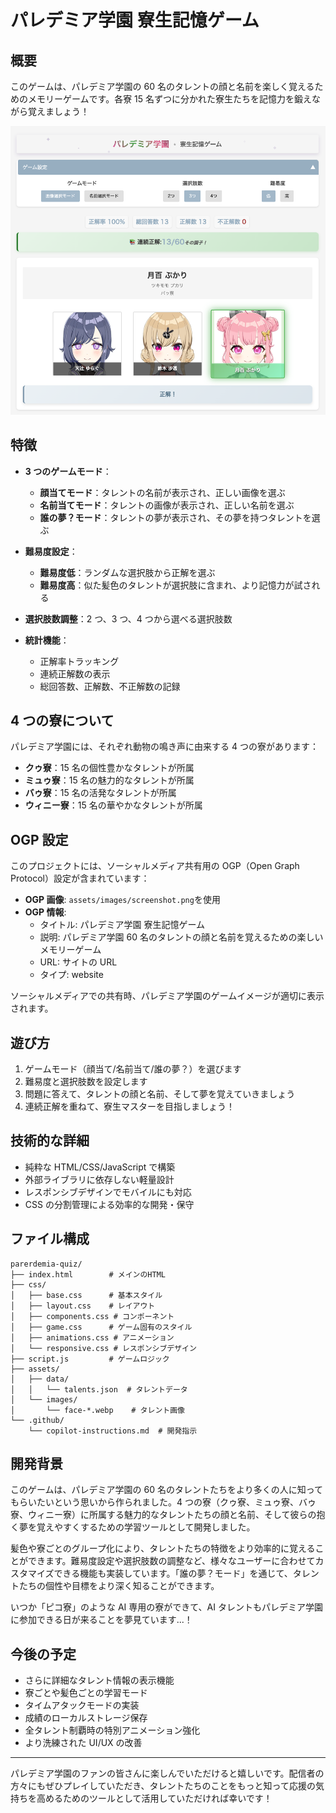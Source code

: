 # パレデミア学園 寮生記憶ゲーム

## 概要

このゲームは、パレデミア学園の 60 名のタレントの顔と名前を楽しく覚えるためのメモリーゲームです。各寮 15 名ずつに分かれた寮生たちを記憶力を鍛えながら覚えましょう！

![ゲームのスクリーンショット](assets/images/screenshot.png)

## 特徴

- **3 つのゲームモード**：

  - **顔当てモード**：タレントの名前が表示され、正しい画像を選ぶ
  - **名前当てモード**：タレントの画像が表示され、正しい名前を選ぶ
  - **誰の夢？モード**：タレントの夢が表示され、その夢を持つタレントを選ぶ

- **難易度設定**：

  - **難易度低**：ランダムな選択肢から正解を選ぶ
  - **難易度高**：似た髪色のタレントが選択肢に含まれ、より記憶力が試される

- **選択肢数調整**：2 つ、3 つ、4 つから選べる選択肢数

- **統計機能**：
  - 正解率トラッキング
  - 連続正解数の表示
  - 総回答数、正解数、不正解数の記録

## 4 つの寮について

パレデミア学園には、それぞれ動物の鳴き声に由来する 4 つの寮があります：

- **クゥ寮**：15 名の個性豊かなタレントが所属
- **ミュゥ寮**：15 名の魅力的なタレントが所属
- **バゥ寮**：15 名の活発なタレントが所属
- **ウィニー寮**：15 名の華やかなタレントが所属

## OGP 設定

このプロジェクトには、ソーシャルメディア共有用の OGP（Open Graph Protocol）設定が含まれています：

- **OGP 画像**: `assets/images/screenshot.png`を使用
- **OGP 情報**:
  - タイトル: パレデミア学園 寮生記憶ゲーム
  - 説明: パレデミア学園 60 名のタレントの顔と名前を覚えるための楽しいメモリーゲーム
  - URL: サイトの URL
  - タイプ: website

ソーシャルメディアでの共有時、パレデミア学園のゲームイメージが適切に表示されます。

## 遊び方

1. ゲームモード（顔当て/名前当て/誰の夢？）を選びます
2. 難易度と選択肢数を設定します
3. 問題に答えて、タレントの顔と名前、そして夢を覚えていきましょう
4. 連続正解を重ねて、寮生マスターを目指しましょう！

## 技術的な詳細

- 純粋な HTML/CSS/JavaScript で構築
- 外部ライブラリに依存しない軽量設計
- レスポンシブデザインでモバイルにも対応
- CSS の分割管理による効率的な開発・保守

## ファイル構成

```
parerdemia-quiz/
├── index.html        # メインのHTML
├── css/
│   ├── base.css      # 基本スタイル
│   ├── layout.css    # レイアウト
│   ├── components.css # コンポーネント
│   ├── game.css      # ゲーム固有のスタイル
│   ├── animations.css # アニメーション
│   └── responsive.css # レスポンシブデザイン
├── script.js         # ゲームロジック
├── assets/
│   ├── data/
│   │   └── talents.json  # タレントデータ
│   └── images/
│       └── face-*.webp    # タレント画像
└── .github/
    └── copilot-instructions.md  # 開発指示
```

## 開発背景

このゲームは、パレデミア学園の 60 名のタレントたちをより多くの人に知ってもらいたいという思いから作られました。4 つの寮（クゥ寮、ミュゥ寮、バゥ寮、ウィニー寮）に所属する魅力的なタレントたちの顔と名前、そして彼らの抱く夢を覚えやすくするための学習ツールとして開発しました。

髪色や寮ごとのグループ化により、タレントたちの特徴をより効率的に覚えることができます。難易度設定や選択肢数の調整など、様々なユーザーに合わせてカスタマイズできる機能も実装しています。「誰の夢？モード」を通じて、タレントたちの個性や目標をより深く知ることができます。

いつか「ピコ寮」のような AI 専用の寮ができて、AI タレントもパレデミア学園に参加できる日が来ることを夢見ています...！

## 今後の予定

- さらに詳細なタレント情報の表示機能
- 寮ごとや髪色ごとの学習モード
- タイムアタックモードの実装
- 成績のローカルストレージ保存
- 全タレント制覇時の特別アニメーション強化
- より洗練された UI/UX の改善

---

パレデミア学園のファンの皆さんに楽しんでいただけると嬉しいです。配信者の方々にもぜひプレイしていただき、タレントたちのことをもっと知って応援の気持ちを高めるためのツールとして活用していただければ幸いです！
